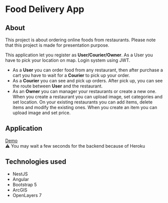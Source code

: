 # Food Delivery App

## About
This project is about ordering online foods from restaurants. Please note that this project is made for presentation purpose.

This application let you register as **User/Courier/Owner**. As a User you have to pick your location on map. Login system using JWT.
- As a **User** you can order food from any restaurant, then after purchase a cart you have to wait for a **Courier** to pick up your order.
- As a **Courier** you can see and pick up orders. After pick up, you can see the route between **User** and the restaurant.
- As an **Owner** you can manager your restaurants or create a new one. When you create a restaurant you can upload image, set categories and set location. On your existing restaurants you can add items, delete items and modify the existing ones. When you create an item you can upload image and set price.

## Application
[Demo](https://mb-food-delivery-client.herokuapp.com)
<br>:warning: You may wait a few seconds for the backend because of Heroku

## Technologies used
- NestJS
- Angular
- Bootstrap 5
- ArcGIS
- OpenLayers 7

